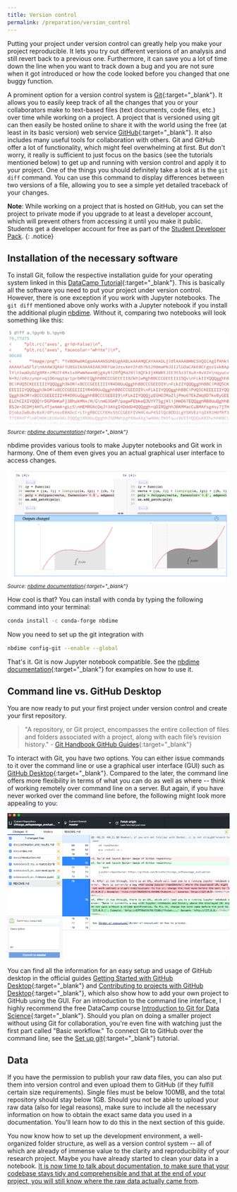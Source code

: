 ```yaml
---
title: Version control
permalink: /preparation/version_control
---
```

Putting your project under version control can greatly help you make your project reproducible. It lets you try out different versions of an analysis and still revert back to a previous one. Furthermore, it can save you a lot of time down the line when you want to track down a bug and you are not sure when it got introduced or how the code looked before you changed that one buggy function.

A prominent option for a version control system is [Git](https://git-scm.com/){:target="_blank"}. It allows you to easily keep track of all the changes that you or your collaborators make to text-based files (text documents, code files, etc.) over time while working on a project. A project that is versioned using git can then easily be hosted online to share it with the world using the free (at least in its basic version) web service [GitHub](https://www.github.com){:target="_blank"}. It also includes many useful tools for collaboration with others. Git and GitHub offer a lot of functionality, which might feel overwhelming at first. But don't worry, it really is sufficient to just focus on the basics (see the tutorials mentioned below) to get up and running with version control and apply it to your project. One of the things you should definitely take a look at is the `git diff` command. You can use this command to display differences between two versions of a file, allowing you to see a simple yet detailed traceback of your changes.

**Note**: While working on a project that is hosted on GitHub, you can set the project to private mode if you upgrade to at least a developer account, which will prevent others from accessing it until you make it public. Students get a developer account for free as part of the [Student Developer Pack](https://education.github.com/pack).
{: .notice}

## Installation of the necessary software
To install Git, follow the respective installation guide for your operating system linked in this [DataCamp Tutorial](https://www.datacamp.com/community/tutorials/setup-data-science-environment#how-to-install-git){:target="_blank"}. This is basically all the software you need to put your project under version control. However, there is one exception if you work with Jupyter notebooks. The `git diff` mentioned above only works with a Jupyter notebook if you install the additional plugin [nbdime](https://github.com/jupyter/nbdime). Without it, comparing two notebooks will look something like this:

![nbdimebad](../figures/diff-bad-shortened.png)
*<small>Source: [nbdime documentation](https://nbdime.readthedocs.io/en/latest/){:target="_blank"}</small>*

nbdime provides various tools to make Jupyter notebooks and Git work in harmony. One of them even gives you an actual graphical user interface to access changes.

![nbdimegood](../figures/nbdiff-web.png)
*<small>Source: [nbdime documentation](https://nbdime.readthedocs.io/en/latest/){:target="_blank"}</small>*

How cool is that? You can install with conda by typing the following command into your terminal:
```bash
conda install -c conda-forge nbdime
```
Now you need to set up the git integration with

```bash
nbdime config-git --enable --global
```
That's it. Git is now Jupyter notebook compatible. See the [nbdime documentation](https://nbdime.readthedocs.io/en/latest/){:target="_blank"} for examples on how to use it.

## Command line vs. GitHub Desktop
You are now ready to put your first project under version control and create your first repository.

>"A repository, or Git project, encompasses the entire collection of files and folders associated with a project, along with each file’s revision history." - [Git Handbook GitHub Guides](https://guides.github.com/introduction/git-handbook/){:target="_blank"}

To interact with Git, you have two options. You can either issue commands to it over the command line or use a graphical user interface (GUI) such as [GitHub Desktop](https://desktop.github.com/){:target="_blank"}. Compared to the later, the command line offers more flexibility in terms of what you can do as well as where -- think of working remotely over command line on a server. But again, if you have never worked over the command line before, the following might look more appealing to you:

![githubdesktop](../figures/github_desktop.png)

You can find all the information for an easy setup and usage of GitHub desktop in the official guides [Getting Started with GitHub Desktop](https://help.github.com/desktop/guides/getting-started-with-github-desktop/){:target="_blank"} and [Contributing to projects with GitHub Desktop](https://help.github.com/desktop/guides/contributing-to-projects/){:target="_blank"}, which also show how to add your own project to GitHub using the GUI. For an introduction to the command line interface, I highly recommend the free DataCamp course [Introduction to Git for Data Science](https://www.datacamp.com/courses/introduction-to-git-for-data-science){:target="_blank"}. Should you plan on doing a smaller project without using Git for collaboration, you're even fine with watching just the first part called "Basic workflow." To connect Git to GitHub over the command line, see the [Set up git](https://help.github.com/articles/set-up-git/){:target="_blank"} tutorial.

## Data
If you have the permission to publish your raw data files, you can also put them into version control and even upload them to GitHub (if they fulfill certain size requirements). Single files must be below 100MB, and the total repository should stay below 1GB. Should you not be able to upload your raw data (also for legal reasons), make sure to include all the necessary information on how to obtain the exact same data you used in a documentation. You'll learn how to do this in the next section of this guide.

You now know how to set up the development environment, a well-organized folder structure, as well as a version control system -- all of which are already of immense value to the clarity and reproducibility of your research project. Maybe you have already started to clean your data in a notebook. [It is now time to talk about documentation, to make sure that your codebase stays tidy and comprehensible and that at the end of your project, you will still know where the raw data actually came from](../during_the_analysis/documentation).
